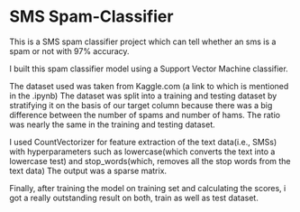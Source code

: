 # SMS Spam-Classifier

This is a SMS spam classifier project which can tell whether an sms is a spam or not with 97% accuracy.

I built this spam classifier model using a Support Vector Machine classifier.

The dataset used was taken from Kaggle.com (a link to which is mentioned in the .ipynb)
The dataset was split into a training and testing dataset by stratifying it on the basis of our target column because there was a big difference between the number of spams and number of hams.
The ratio was nearly the same in the training and testing dataset.


I used CountVectorizer for feature extraction of the text data(i.e., SMSs) with hyperparameters such as lowercase(which converts the text into a lowercase test) and stop_words(which, removes all the stop words from the text data)
The output was a sparse matrix.


Finally, after training the model on training set and calculating the scores, i got a really outstanding result on both, train as well as test dataset.
